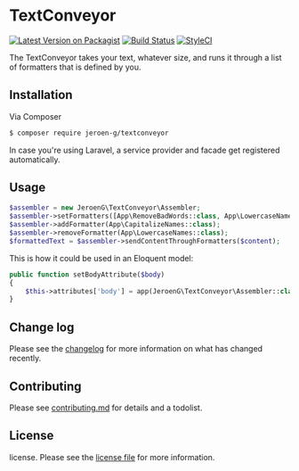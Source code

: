 # TextConveyor

[![Latest Version on Packagist][ico-version]][link-packagist]
[![Build Status][ico-travis]][link-travis]
[![StyleCI][ico-styleci]][link-styleci]

The TextConveyor takes your text, whatever size, and runs it through a list of formatters that is defined by you.

## Installation

Via Composer

``` bash
$ composer require jeroen-g/textconveyor
```

In case you're using Laravel, a service provider and facade get registered automatically.

## Usage

```php
$assembler = new JeroenG\TextConveyor\Assembler;
$assembler->setFormatters([App\RemoveBadWords::class, App\LowercaseNames::class]);
$assembler->addFormatter(App\CapitalizeNames::class);
$assembler->removeFormatter(App\LowercaseNames::class);
$formattedText = $assembler->sendContentThroughFormatters($content);
```

This is how it could be used in an Eloquent model:
```php
public function setBodyAttribute($body)
{
    $this->attributes['body'] = app(JeroenG\TextConveyor\Assembler::class)->sendContentThroughFormatters($body);
}
```

## Change log

Please see the [changelog](changelog.md) for more information on what has changed recently.

## Contributing

Please see [contributing.md](contributing.md) for details and a todolist.

## License

license. Please see the [license file](license.md) for more information.

[ico-version]: https://img.shields.io/packagist/v/jeroen-g/textconveyor.svg?style=flat-square
[ico-travis]: https://img.shields.io/travis/jeroen-g/textconveyor/master.svg?style=flat-square
[ico-styleci]: https://styleci.io/repos/125524541/shield

[link-packagist]: https://packagist.org/packages/jeroen-g/textconveyor
[link-downloads]: https://packagist.org/packages/jeroen-g/textconveyor
[link-travis]: https://travis-ci.org/Jeroen-G/TextConveyor
[link-styleci]: https://styleci.io/repos/125524541
[link-author]: https://github.com/jeroen-g
[link-contributors]: ../../contributors]